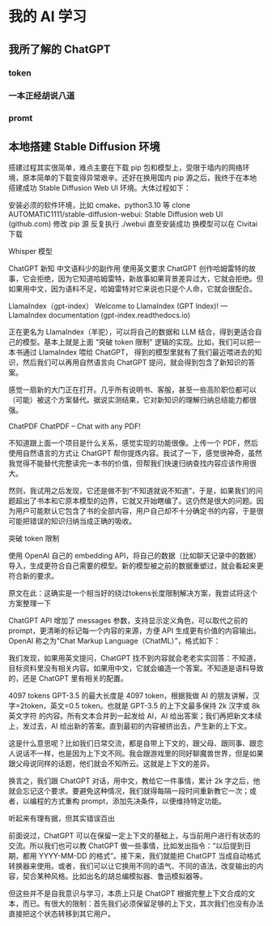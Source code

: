 # 我的 AI 学习

## 我所了解的 ChatGPT

### token

### 一本正经胡说八道

### promt

## 本地搭建 Stable Diffusion 环境

搭建过程其实很简单，难点主要在下载 pip 包和模型上，受限于墙内的网络环境，原本简单的下载变得异常艰辛。还好在换用国内 pip 源之后，我终于在本地搭建成功 Stable Diffusion Web UI 环境。大体过程如下：

安装必须的软件环境，比如 cmake、python3.10 等
clone AUTOMATIC1111/stable-diffusion-webui: Stable Diffusion web UI (github.com)
修改 pip 源
反复执行 ./webui 直至安装成功
换模型可以在 Civitai 下载

Whisper 模型

ChatGPT 新知
中文语料少的副作用
使用英文要求 ChatGPT 创作哈姆雷特的故事，它会拒绝，因为它知道哈姆雷特，新故事如果背景差异过大，它就会拒绝。但如果用中文，因为语料不足，哈姆雷特对它来说也只是个人命，它就会很配合。

LlamaIndex（gpt-index）
Welcome to LlamaIndex (GPT Index)! — LlamaIndex documentation (gpt-index.readthedocs.io)

正在更名为 LlamaIndex（羊驼），可以将自己的数据和 LLM 结合，得到更适合自己的模型。基本上就是上面 “突破 token 限制” 逻辑的实现。比如，我们可以把一本书通过 LlamaIndex 喂给 ChatGPT， 得到的模型里就有了我们最近喂进去的知识，然后我们可以再用自然语言向 ChatGPT 提问，就会得到包含了新知识的答案。

感觉一扇新的大门正在打开。几乎所有说明书、客服，甚至一些高阶职位都可以（可能）被这个方案替代。据说实测结果，它对新知识的理解归纳总结能力都很强。

ChatPDF
ChatPDF – Chat with any PDF!

不知道跟上面一个项目是什么关系，感觉实现的功能很像。上传一个 PDF，然后使用自然语言的方式让 ChatGPT 帮你提炼内容。我试了一下，感觉很神奇，虽然我觉得不能替代完整读完一本书的价值，但帮我们快速归纳查找内容应该作用很大。

然则，我试用之后发现，它还是做不到“不知道就说不知道”，于是，如果我们的问题超出了书本和它原本模型的边界，它就又开始瞎编了。这仍然是很大的问题。因为用户可能默认它包含了书的全部内容，用户自己却不十分确定书的内容，于是很可能把错误的知识归纳当成正确的吸收。

突破 token 限制

使用 OpenAI 自己的 embedding API，将自己的数据（比如聊天记录中的数据）导入，生成更符合自己需要的模型。新的模型被之前的数据重塑过，就会看起来更符合新的要求。

原文在此：这确实是一个相当好的绕过tokens长度限制解决方案，我尝试将这个方案整理一下

ChatGPT API 增加了 messages 参数，支持显示定义角色，可以取代之前的 prompt，更清晰的标记每一个内容的来源，方便 API 生成更有价值的内容输出。OpenAI 称之为“Chat Markup Language（ChatML）”，格式如下：

我们发现，如果用英文提问，ChatGPT 找不到内容就会老老实实回答：不知道，目标资料里没有相关内容。如果用中文，它就会编造一个答案。不知道是语料导致的，还是 ChatGPT 里有相关的配置。


4097 tokens
GPT-3.5 的最大长度是 4097 token，根据我做 AI 的朋友讲解，汉字=2token，英文=0.5 token。也就是 GPT-3.5 的上下文最多保持 2k 汉字或 8k 英文字符 的内容。所有文本合并到一起发给 AI，AI 给出答案；我们再把新文本续上，发过去，AI 给出新的答案。直到最初的内容被挤出去，产生新的上下文。

这是什么意思呢？比如我们日常交流，都是自带上下文的，跟父母、跟同事、跟恋人说话不一样，也是因为上下文不同。我会跟游戏里的同好聊魔兽世界，但是如果跟父母说同样的话题，他们就会不知所云。这就是上下文的差异。

换言之，我们跟 ChatGPT 对话，用中文，教给它一件事情，累计 2k 字之后，他就会忘记这个要求。要避免这种情况，我们就得每隔一段时间重新教它一次；或者，以编程的方式重构 prompt，添加先决条件，以便维持特定功能。

听起来有理有据，但其实错误百出

前面说过，ChatGPT 可以在保留一定上下文的基础上，与当前用户进行有状态的交流。所以我们也可以教 ChatGPT 做一些事情，比如发出指令：“以后提到日期，都用 YYYY-MM-DD 的格式”。接下来，我们就能把 ChatGPT 当成自动格式转换器来使用。或者，我们可以让它换用不同的语气、不同的语法，改变输出的内容，契合某种风格。比如出名的胡总编模拟器、鲁迅模拟器等。

但这些并不是自我意识与学习，本质上只是 ChatGPT 根据完整上下文合成的文本，而已。有很大的限制：首先我们必须保留足够的上下文，其次我们也没有办法直接把这个状态转移到其它用户。


